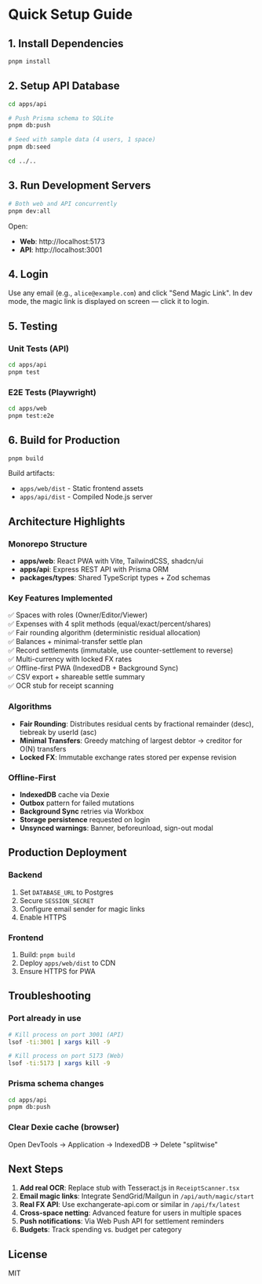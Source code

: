 # Quick Setup Guide

## 1. Install Dependencies

```bash
pnpm install
```

## 2. Setup API Database

```bash
cd apps/api

# Push Prisma schema to SQLite
pnpm db:push

# Seed with sample data (4 users, 1 space)
pnpm db:seed

cd ../..
```

## 3. Run Development Servers

```bash
# Both web and API concurrently
pnpm dev:all
```

Open:
- **Web**: http://localhost:5173
- **API**: http://localhost:3001

## 4. Login

Use any email (e.g., `alice@example.com`) and click "Send Magic Link". In dev mode, the magic link is displayed on screen — click it to login.

## 5. Testing

### Unit Tests (API)
```bash
cd apps/api
pnpm test
```

### E2E Tests (Playwright)
```bash
cd apps/web
pnpm test:e2e
```

## 6. Build for Production

```bash
pnpm build
```

Build artifacts:
- `apps/web/dist` - Static frontend assets
- `apps/api/dist` - Compiled Node.js server

## Architecture Highlights

### Monorepo Structure
- **apps/web**: React PWA with Vite, TailwindCSS, shadcn/ui
- **apps/api**: Express REST API with Prisma ORM
- **packages/types**: Shared TypeScript types + Zod schemas

### Key Features Implemented
✅ Spaces with roles (Owner/Editor/Viewer)  
✅ Expenses with 4 split methods (equal/exact/percent/shares)  
✅ Fair rounding algorithm (deterministic residual allocation)  
✅ Balances + minimal-transfer settle plan  
✅ Record settlements (immutable, use counter-settlement to reverse)  
✅ Multi-currency with locked FX rates  
✅ Offline-first PWA (IndexedDB + Background Sync)  
✅ CSV export + shareable settle summary  
✅ OCR stub for receipt scanning  

### Algorithms
- **Fair Rounding**: Distributes residual cents by fractional remainder (desc), tiebreak by userId (asc)
- **Minimal Transfers**: Greedy matching of largest debtor → creditor for O(N) transfers
- **Locked FX**: Immutable exchange rates stored per expense revision

### Offline-First
- **IndexedDB** cache via Dexie
- **Outbox** pattern for failed mutations
- **Background Sync** retries via Workbox
- **Storage persistence** requested on login
- **Unsynced warnings**: Banner, beforeunload, sign-out modal

## Production Deployment

### Backend
1. Set `DATABASE_URL` to Postgres
2. Secure `SESSION_SECRET`
3. Configure email sender for magic links
4. Enable HTTPS

### Frontend
1. Build: `pnpm build`
2. Deploy `apps/web/dist` to CDN
3. Ensure HTTPS for PWA

## Troubleshooting

### Port already in use
```bash
# Kill process on port 3001 (API)
lsof -ti:3001 | xargs kill -9

# Kill process on port 5173 (Web)
lsof -ti:5173 | xargs kill -9
```

### Prisma schema changes
```bash
cd apps/api
pnpm db:push
```

### Clear Dexie cache (browser)
Open DevTools → Application → IndexedDB → Delete "splitwise"

## Next Steps

1. **Add real OCR**: Replace stub with Tesseract.js in `ReceiptScanner.tsx`
2. **Email magic links**: Integrate SendGrid/Mailgun in `/api/auth/magic/start`
3. **Real FX API**: Use exchangerate-api.com or similar in `/api/fx/latest`
4. **Cross-space netting**: Advanced feature for users in multiple spaces
5. **Push notifications**: Via Web Push API for settlement reminders
6. **Budgets**: Track spending vs. budget per category

## License

MIT



